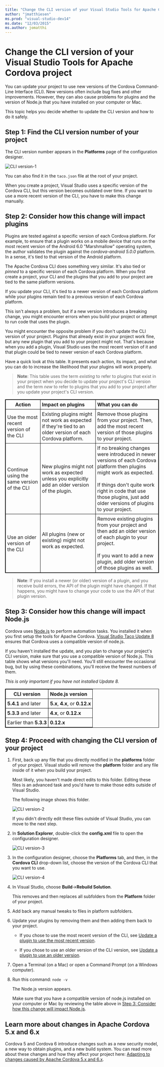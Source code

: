 ```yaml
---
title: "Change the CLI version of your Visual Studio Tools for Apache Cordova project | Cordova"
author: "jmatthiesen"
ms.prod: "visual-studio-dev14"
ms.date: "12/03/2015"
ms.author: jomatthi
---
```


# Change the CLI version of your Visual Studio Tools for Apache Cordova project

You can update your project to use new versions of the Cordova Command-Line Interface (CLI).  New versions often include bug fixes and other improvements. However, they can also cause problems for plugins and the version of Node.js that you have installed on your computer or Mac.

This topic helps you decide whether to update the CLI version and how to do it safely.

## Step 1: Find the CLI version number of your project

The CLI version number appears in the **Platforms** page of the configuration designer.

![CLI version-1](media/change-cli-version/cli-version.png)

You can also find it in the ```taco.json``` file at the root of your project.

When you create a project, Visual Studio uses a specific version of the Cordova CLI, but this version  becomes outdated over time. If you want to use a more recent version of the CLI, you have to make this change manually.

## Step 2: Consider how this change will impact plugins

Plugins are tested against a specific version of each Cordova platform. For example, to ensure that a plugin works on a mobile device that runs on the most recent version of the Android 6.0 "Marshmallow" operating system, the author validates the plugin against the *cordova-android 5.0.0* platform. In a sense, it's tied to that version of the Android platform.

The Apache Cordova CLI does something very similar. It's also tied or *pinned* to a specific version of each Cordova platform. When you first create a project, your CLI and the plugins that you add to your project are tied to the same platform versions.

If you update your CLI, it's tied to a newer version of each Cordova platform while your plugins remain tied to a previous version of each Cordova platform.

This isn't always a problem, but if a new version introduces a breaking change, you might encounter errors when you build your project or attempt to run code that uses the plugin.

You might encounter the opposite problem if you don't update the CLI version of your project. Plugins that already exist in your project work fine, but any new plugin that you add to your project might not. That's because when you add a plugin, Visual Studio uses the most recent version of it and that plugin could be tied to newer version of each Cordova platform.

Have a quick look at this table. It presents each action, its impact, and what you can do to increase the likelihood that your plugins will work properly.

> **Note**: This table uses the term *existing* to refer to plugins that exist in your project when you decide to update your project's CLI version and the term *new* to refer to plugins that you add to your project after you update your project's CLI version.

<style>
    table, th, td {
        border: 1px solid black;
        border-collapse: collapse;
    }
    th, td {
        padding: 5px;
    }
</style>
<table>
    <thead>
        <tr>
            <th>Action</th>
            <th style="text-align:left">Impact on plugins</th>
            <th style="text-align:left">What you can do</th>
        </tr>
    </thead>
    <tbody>
        <tr>
            <td>Use the most recent version of the CLI</td>
            <td style="text-align:left">Existing plugins might not work as expected if they&#39;re tied to an older version of each Cordova platform.</td>
            <td style="text-align:left">Remove those plugins from your project.  Then, add the most recent version of those plugins to your project.</td>
        </tr>
        <tr>
            <td>Continue using the same version of the CLI</td>
            <td style="text-align:left">New plugins might not work as expected unless you explicitly add an older version of the plugin. </td>
            <td style="text-align:left">If no breaking changes were introduced in newer versions of each Cordova platform then plugins might work as expected.<br><br>If things don&#39;t quite work right in code that use those plugins, just add older versions of plugins to your project. </td>
        </tr>
        <tr>
            <td>Use an older version of the CLI</td>
            <td style="text-align:left">All plugins (new or existing) might not work as expected.<br><br></td>
            <td style="text-align:left">Remove existing plugins from your project and then add an older version of each plugin to your project.
            <br><br>If you want to add a new plugin, add older version of those plugins as well. </td>
        </tr>
    </tbody>
</table>

>**Note**: If you install a newer (or older) version of a plugin, and you receive build errors, the API of the plugin might have changed. If that happens, you might have to change your code to use the API of that plugin version.

## <a id="node-compat"></a>Step 3: Consider how this change will impact Node.js

Cordova uses [Node.js](http://nodejs.org/) to perform automation tasks. You installed it when you first setup the tools for Apache Cordova. [Visual Studio Taco Update 8](https://docs.microsoft.com/visualstudio/cross-platform/tools-for-cordova/release-notes/release-update-8?view=toolsforcordova-2015&preserve-view=true) ensures that Cordova uses a compatible version of node.js.

If you haven't installed the update, and you plan to change your project's CLI version, make sure that you use a compatible version of Node.js. This table shows what versions you'll need. You'll still encounter the occasional bug, but by using these combinations, you'll receive the fewest numbers of them.

*This is only important if you have not installed Update 8.*

<table>
    <thead>
        <tr>
            <th>CLI version</th>
            <th style="text-align:left">Node.js version</th>
        </tr>
    </thead>
    <tbody>
        <tr>
            <td><strong>5.4.1</strong> and later</td>
            <td style="text-align:left"><strong>5.x</strong>, <strong>4.x</strong>, or <strong>0.12.x</strong></td>
        </tr>
        <tr>
            <td><strong>5.3.3</strong> and later</td>
            <td style="text-align:left"><strong>4.x</strong>, or <strong>0.12.x</strong></td>
        </tr>
        <tr>
            <td>Earlier than <strong>5.3.3</strong></td>
            <td style="text-align:left"><strong>0.12.x</strong></td>
        </tr>
    </tbody>
</table>

## Step 4: Proceed with changing the CLI version of your project

1. First, back up any file that you directly modified in the **platforms** folder of your project.    Visual studio will remove the **platform** folder and any file inside of it when you build your project.

    Most likely, you haven't made direct edits to this folder. Editing these files is an advanced task and you'd have to make those edits outside of Visual Studio.

    The following image shows this folder.

    ![CLI version-2](media/change-cli-version/platforms.png)

    If you didn't directly edit these files outside of Visual Studio, you can move to the next step.

2. In **Solution Explorer**, double-click the **config.xml** file to open the configuration designer.

    ![CLI version-3](media/change-cli-version/config-xml.png)

3. In the configuration designer, choose the **Platforms** tab, and then, in the **Cordova CLI** drop-down list, choose the version of the Cordova CLI that you want to use.

    ![CLI version-4](media/change-cli-version/config-designer.png)

4. In Visual Studio, choose **Build**->**Rebuild Solution**.

    This removes and then replaces all subfolders from the **Platform** folder of your project.

5. Add back any manual tweaks to files in platform subfolders.

6. Update your plugins by removing them and then adding them back to your project.

    * If you chose to use the most recent version of the CLI, see [Update a plugin to use the most recent version](../access-device-capabilities/manage-plugins.md).

    * If you chose to use an older version of the CLI version, see [Update a plugin to use an older version](../access-device-capabilities/manage-plugins.md).

7. Open a Terminal (on a Mac) or open a Command Prompt (on a Windows computer).

8. Run this command: ```node -v```

    The Node.js version appears.

    Make sure that you have a compatible version of node.js installed on your computer or Mac by reviewing the table above in [Step 3: Consider how this change will impact Node.js](#node-compat).

## Learn more about changes in Apache Cordova 5.x and 6.x

Cordova 5 and Cordova 6 introduce changes such as a new security model, a new way to obtain plugins, and a new build system. You can read more about these changes and how they affect your project here: [Adapting to changes caused by Apache Cordova 5.x and 6.x](https://github.com/Microsoft/cordova-docs/blob/master/articles/tutorial-cordova-5/tutorial-cordova-5-readme.md).
